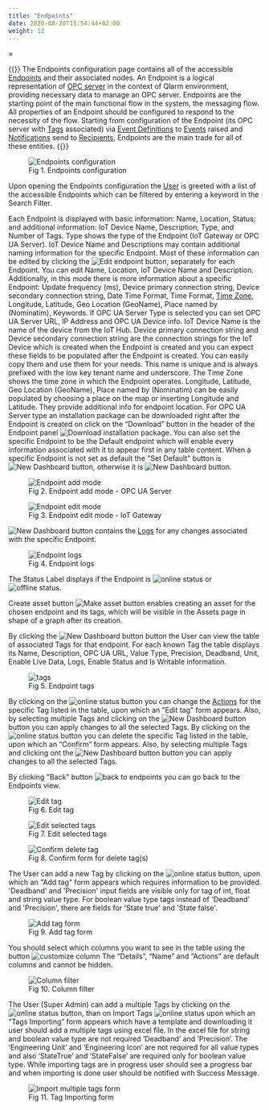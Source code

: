 ```yaml
---
title: "Endpoints"
date: 2020-08-20T15:54:44+02:00
weight: 12
---
```


<!-- The Modal -->
<div id="myModal" class="modal">
  <span class="close">&times;</span>
  <img class="modal-content" id="img01">
  <div id="caption"></div>
</div>

{{<lead>}}
The Endpoints configuration page contains all of the accessible [Endpoints](/glossary#endpoint) and their associated nodes. An 
Endpoint is a logical representation of [OPC server](/glossary#opc-server) in the context of Qlarm environment, providing necessary data to manage an OPC server. Endpoints are the starting point of the main functional flow in the system, the messaging flow. All properties of an Endpoint should be configured to respond to the necessity of the flow. Starting from configuration of the Endpoint (its OPC server with [Tags](/glossary#tag) associated) via [Event Definitions](/glossary#event-definition) to [Events](/glossary#event) raised and [Notifications](/glossary#notification) send to [Recipients](/glossary#recipient), Endpoints are the main trade for all of these entities.
{{</lead>}}

<figure class="image_container">
    <img class="center_image myImg" onClick="reply_click(this)"  id="endpoints_configuration" src="/endpoints-list.png" alt="Endpoints configuration">
    <figcaption>Fig 1. Endpoints configuration</figcaption>
</figure>

Upon opening the Endpoints configuration the [User](/glossary#user) is greeted with a list of the accessible Endpoints which can be filtered by entering a keyword in the Search Filter.

Each Endpoint is displayed with basic information: Name, Location, Status; and additional information: IoT Device Name, Description, Type, and Number of Tags. Type shows the type of the Endpoint (IoT Gateway or OPC UA Server). IoT Device Name and Descriptions may contain additional naming information for the specific Endpoint. Most of these information can be edited by clicking the  <img src="/edit-btn.png" alt="Edit endpoint"> button, separately for each Endpoint. You can edit Name, Location, IoT Device Name and Description. Additionally, in this mode there is more information about a specific Endpoint: Update frequency (ms), Device primary connection string, Device secondary connection string, Date Time Format, Time Format, [Time Zone](/glossary#time-zone), Longitude, Latitude, Geo Location (GeoName), Place named by (Nominatim), Keywords. If OPC UA Server Type is selected you can set OPC UA Server URL, IP Address and OPC UA Device info. IoT Device Name is the name of the device from the IoT Hub. Device primary connection string and Device secondary connection string are the connection strings for the IoT Device which is created when the Endpoint is created and you can expect these fields to be populated after the Endpoint is created. You can easily copy them and use them for your needs. This name is unique and is always prefixed with the low key tenant name and underscore. The Time Zone shows the time zone in which the Endpoint operates. Longitude, Latitude, Geo Location (GeoName), Place named by (Nominatim) can be easily populated by choosing a place on the map or inserting Longitude and Latitude. They provide additional info for endpoint location. For OPC UA Server type an installation package can be downloaded right after the Endpoint is created on click on the “Download” button  in the header of the Endpoint panel <img src="/download-btn.png" alt="Download installation package">. You can also set the specific Endpoint to be the Default endpoint which will enable every information associated with it to appear first in any table content.  When a specific Endpoint is not set as default the "Set Default" button is <img src="/set-default.png" alt="New Dashboard button">, otherwise it is <img src="/remove-default.png" alt="New Dashboard button">. 

<figure class="image_container">
    <img class="center_image myImg" onClick="reply_click(this)"  id="edit_endpoint" src="/add_endpoint.png" alt="Endpoint add mode">
    <figcaption>Fig 2. Endpoint add mode - OPC UA Server<figcaption>
</figure>

<figure class="image_container">
    <img class="center_image myImg" onClick="reply_click(this)"  id="edit_endpoint" src="/edit-endpoint.png" alt="Endpoint edit mode">
    <figcaption>Fig 3. Endpoint edit mode - IoT Gateway<figcaption>
</figure>

<img src="/logs-icon.png" alt="New Dashboard button"> contains the [Logs](/glossary#logs) for any changes associated with the specific Endpoint.

<figure class="image_container">
    <img class="center_image myImg" onClick="reply_click(this)"  id="logs" src="/logs.png" alt="Endpoint logs">
    <figcaption>Fig 4. Endpoint logs<figcaption>
</figure>

The Status Label displays if the Endpoint is <img src="/online-status.png" alt="online status"> or <img src="/offline-status.png" alt="offline status">. 

Create asset button <img src="/make-asset.png" alt="Make asset button"> enables creating an asset for the chosen endpoint and its tags, which will be visible in the Assets page in shape of a graph after its creation.

By clicking the <img src="/tagsBtn.png" alt="New Dashboard button"> button the User can view the table of associated Tags for that endpoint. For each known Tag the table displays its Name, Description, OPC UA URL, Value Type, Precision, Deadband, Unit, Enable Live Data, Logs, Enable Status and Is Writable information. 

<figure class="image_container">
    <img class="center_image myImg" onClick="reply_click(this)"  id="tags" src="/tags-view.png" alt="tags">
    <figcaption>Fig 5. Endpoint tags<figcaption>
</figure>

By clicking on the <img src="/edit-btn.png" alt="online status"> button you can change the [Actions](/glossary#action) for the specific Tag listed in the table, upon which an "Edit tag" form appears. Also, by selecting multiple Tags and clicking on the <img src="/change-button.png" alt="New Dashboard button"> button you can apply changes to all the selected Tags.
By clicking on the <img src="/delete-tag.png" alt="online status"> button you can delete the specific Tag listed in the table, upon which an “Confirm” form appears. Also, by selecting multiple Tags and clicking ont the <img src="/delete-tags.png" alt="New Dashboard button"> button you can apply changes to all the selected Tags.

By clicking "Back" button <img src="/back-btn.png" alt="back to endpoints"> you can go back to the Endpoints view.

<figure class="image_container">
    <img class="center_image myImg" onClick="reply_click(this)"  id="edit_tag" src="/editTag-form.png" alt=" Edit tag">
    <figcaption>Fig 6. Edit tag<figcaption>
</figure>

<figure class="image_container">
    <img class="center_image myImg" onClick="reply_click(this)"  id="edit_tags" src="/edit-multiple-tags.png" alt="Edit selected tags">
    <figcaption>Fig 7. Edit selected tags<figcaption>
</figure>

<figure class="image_container">
    <img class="center_image myImg" onClick="reply_click(this)"  id="delete_tags" src="/confirm-delete-tag.png" alt="Confirm delete tag">
    <figcaption>Fig 8. Confirm form for delete tag(s)<figcaption>
</figure>

The User can add a new Tag by clicking on the <img src="/addTag-button.png" alt="online status"> button, upon which an "Add tag" form appears which requires information to be provided. 
'Deadband' and 'Precision' input fields are visible only for tag of int, float and string value type. For boolean value type tags instead of 'Deadband' and 'Precision', there are fields for 'State true' and 'State false'.

<figure class="image_container">
    <img class="center_image myImg" onClick="reply_click(this)"  id="add_tag" src="/addTag-form.png" alt="Add tag form">
    <figcaption>Fig 9. Add tag form<figcaption>
</figure>


You should select which columns you want to see in the table using the button <img src="/customizeColumns.png" alt="customize column"> The “Details”, “Name” and “Actions” are default columns and cannot be hidden.

<figure class="image_container">
    <img class="center_image myImg" onClick="reply_click(this)"  id="tagsColumnFilter" src="/tagsColumnFilter.png" alt="Column filter">
    <figcaption>Fig 10. Column filter<figcaption>
</figure>


<p>The User (Super Admin) can add a multiple Tags by clicking on the <img src="/import-tags-btn.png" alt="online status"> button, than on Import Tags <img src="/import-export-tags-btn.png" alt="online status"> upon which an “Tags Importing” form appears which have a template and downloading it user should add a multiple tags using excel file. In the excel file for string and boolean value type are not required ‘Deadband’ and ‘Precision’. The ‘Engineering Unit’ and ‘Engineering Icon’ are not required for all value types and also ‘StateTrue’ and ‘StateFalse’ are required only for boolean value type. While importing tags are in progress user should see a progress bar and when importing is done user should be notified with Success Message.</p>
<figure class="image_container">
    <img class="center_image myImg" onClick="reply_click(this)"  id="import_tags" src="/importing-tags-modal.png" alt="Import multiple tags form">
    <figcaption>Fig 11. Tag Importing form<figcaption>
</figure>

<script>
// Get the modal
var modal = document.getElementById("myModal");

var modalImg = document.getElementById("img01");
var captionText = document.getElementById("caption");
function reply_click(img)
{
    modal.style.display = "block";
    modalImg.src = img.src;
    captionText.innerHTML = img.alt;
}

modal.onclick = function() { 
  modal.style.display = "none";
}

document.addEventListener('keyup', function(e) {
    if (e.keyCode == 27) {
        modal.style.display = "none";
    }
});
</script>